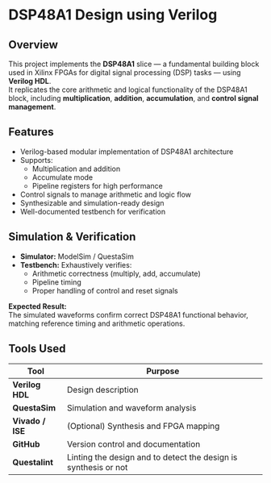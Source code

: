 # DSP48A1 Design using Verilog

## Overview
This project implements the **DSP48A1** slice — a fundamental building block used in Xilinx FPGAs for digital signal processing (DSP) tasks — using **Verilog HDL**.  
It replicates the core arithmetic and logical functionality of the DSP48A1 block, including **multiplication**, **addition**, **accumulation**, and **control signal management**.


## Features
- Verilog-based modular implementation of DSP48A1 architecture  
- Supports:
  - Multiplication and addition
  - Accumulate mode
  - Pipeline registers for high performance
- Control signals to manage arithmetic and logic flow  
- Synthesizable and simulation-ready design  
- Well-documented testbench for verification

## Simulation & Verification
- **Simulator:** ModelSim / QuestaSim  
- **Testbench:** Exhaustively verifies:
  - Arithmetic correctness (multiply, add, accumulate)
  - Pipeline timing
  - Proper handling of control and reset signals  

**Expected Result:**  
The simulated waveforms confirm correct DSP48A1 functional behavior, matching reference timing and arithmetic operations.


##  Tools Used
| Tool | Purpose |
|------|----------|
| **Verilog HDL** | Design description |
| **QuestaSim** | Simulation and waveform analysis | 
| **Vivado / ISE** | (Optional) Synthesis and FPGA mapping |
| **GitHub** | Version control and documentation |
| **Questalint** | Linting the design and to detect the design is synthesis or not|
